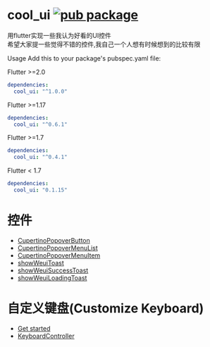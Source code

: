 # cool_ui [![pub package](https://img.shields.io/pub/v/cool_ui.svg)](https://pub.dartlang.org/packages/cool_ui)

用flutter实现一些我认为好看的UI控件</br>
希望大家提一些觉得不错的控件,我自己一个人想有时候想到的比较有限


Usage Add this to your package's pubspec.yaml file: 

Flutter >=2.0
``` yaml
dependencies:
  cool_ui: "^1.0.0"
```

Flutter >=1.17
``` yaml
dependencies:
  cool_ui: "^0.6.1"
```

Flutter >=1.7
``` yaml
dependencies:
  cool_ui: "^0.4.1"
```

Flutter < 1.7
``` yaml
dependencies:
  cool_ui: "0.1.15"
```


# 控件

- [CupertinoPopoverButton](documents/popover.md#CupertinoPopoverButton)
- [CupertinoPopoverMenuList](documents/popover.md#CupertinoPopoverMenuList)
- [CupertinoPopoverMenuItem](documents/popover.md#CupertinoPopoverMenuItem)
- [showWeuiToast](documents/weui_toast.md#showWeuiToast)
- [showWeuiSuccessToast](documents/weui_toast.md#showWeuiSuccessToast)
- [showWeuiLoadingToast](documents/weui_toast.md#showWeuiLoadingToast)


# 自定义键盘(Customize Keyboard)

- [Get started](documents/custom_keyboard.md#Step1)
- [KeyboardController](documents/custom_keyboard.md#KeyboardController)
